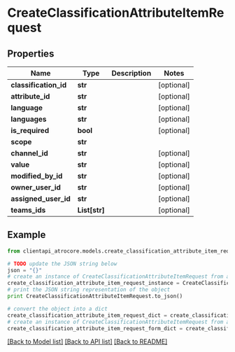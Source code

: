 # CreateClassificationAttributeItemRequest


## Properties
Name | Type | Description | Notes
------------ | ------------- | ------------- | -------------
**classification_id** | **str** |  | [optional] 
**attribute_id** | **str** |  | [optional] 
**language** | **str** |  | [optional] 
**languages** | **str** |  | [optional] 
**is_required** | **bool** |  | [optional] 
**scope** | **str** |  | 
**channel_id** | **str** |  | [optional] 
**value** | **str** |  | [optional] 
**modified_by_id** | **str** |  | [optional] 
**owner_user_id** | **str** |  | [optional] 
**assigned_user_id** | **str** |  | [optional] 
**teams_ids** | **List[str]** |  | [optional] 

## Example

```python
from clientapi_atrocore.models.create_classification_attribute_item_request import CreateClassificationAttributeItemRequest

# TODO update the JSON string below
json = "{}"
# create an instance of CreateClassificationAttributeItemRequest from a JSON string
create_classification_attribute_item_request_instance = CreateClassificationAttributeItemRequest.from_json(json)
# print the JSON string representation of the object
print CreateClassificationAttributeItemRequest.to_json()

# convert the object into a dict
create_classification_attribute_item_request_dict = create_classification_attribute_item_request_instance.to_dict()
# create an instance of CreateClassificationAttributeItemRequest from a dict
create_classification_attribute_item_request_form_dict = create_classification_attribute_item_request.from_dict(create_classification_attribute_item_request_dict)
```
[[Back to Model list]](../README.md#documentation-for-models) [[Back to API list]](../README.md#documentation-for-api-endpoints) [[Back to README]](../README.md)


